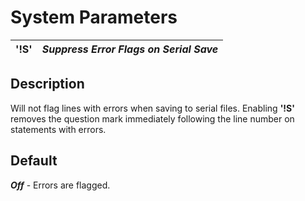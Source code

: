 # System Parameters

**'!S'** |  **_Suppress Error Flags on Serial Save_**  
---|---  
  
##  Description

Will not flag lines with errors when saving to serial files. Enabling **'!S'** removes the question mark immediately following the line number on statements with errors.

##  Default

**_Off_** \- Errors are flagged.
